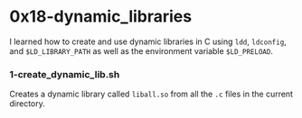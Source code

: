 # 0x18-dynamic_libraries

I learned how to create and use dynamic libraries in C using `ldd`, `ldconfig`, and `$LD_LIBRARY_PATH` as well as the environment variable `$LD_PRELOAD`.

### 1-create_dynamic_lib.sh

Creates a dynamic library called `liball.so` from all the `.c` files in the current directory.
